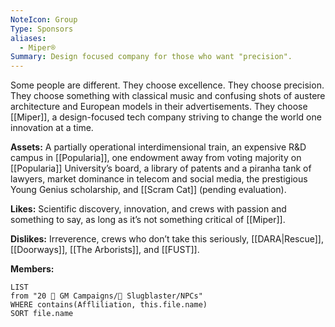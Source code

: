 ```yaml
---
NoteIcon: Group
Type: Sponsors
aliases:
  - Miper®
Summary: Design focused company for those who want "precision".
---
```

Some people are different. They choose excellence. They choose precision. They choose something with classical music and confusing shots of austere architecture and European models in their advertisements. They choose [[Miper]], a design-focused tech company striving to change the world one innovation at a time.

**Assets:**
A partially operational interdimensional train, an expensive R&D campus in [[Popularia]], one endowment away from voting majority on [[Popularia]] University’s board, a library of patents and a piranha tank of lawyers, market dominance in telecom and social media, the prestigious Young Genius scholarship, and [[Scram Cat]] (pending evaluation).

**Likes:**
Scientific discovery, innovation, and crews with passion and something to say, as long as it’s not something critical of [[Miper]].

**Dislikes:**
Irreverence, crews who don’t take this seriously, [[DARA|Rescue]], [[Doorways]], [[The Arborists]], and [[FUST]].

**Members:**
```dataview
LIST
from "20 🌟 GM Campaigns/🐌 Slugblaster/NPCs"
WHERE contains(Affliliation, this.file.name)
SORT file.name
```